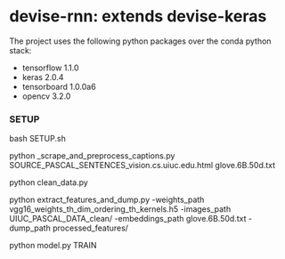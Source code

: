 # devise-rnn: extends devise-keras

The project uses the following python packages over the conda python stack:
- tensorflow 1.1.0
- keras 2.0.4
- tensorboard 1.0.0a6
- opencv 3.2.0

### SETUP

bash SETUP.sh

python _scrape_and_preprocess_captions.py SOURCE_PASCAL_SENTENCES_vision.cs.uiuc.edu.html glove.6B.50d.txt

python clean_data.py

python extract_features_and_dump.py -weights_path vgg16_weights_th_dim_ordering_th_kernels.h5 -images_path UIUC_PASCAL_DATA_clean/ -embeddings_path glove.6B.50d.txt -dump_path processed_features/

python model.py TRAIN
